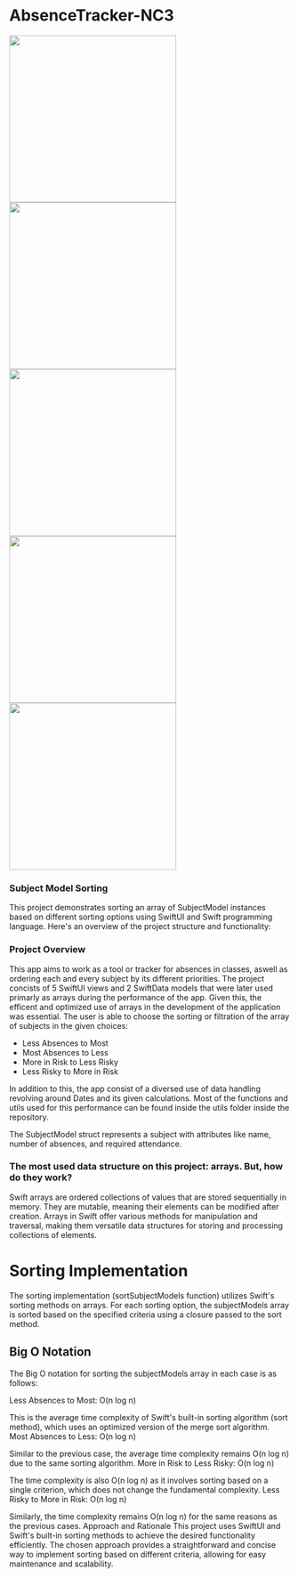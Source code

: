 # AbsenceTracker-NC3

<img src="https://github.com/paulinalh/AbsenceTracker-NC3/assets/65806675/cd183346-24e8-4985-8bb8-f2c906961bf3" width="300" />
<img src="https://github.com/paulinalh/AbsenceTracker-NC3/assets/65806675/cd183346-24e8-4985-8bb8-f2c906961bf3](https://github.com/paulinalh/AbsenceTracker-NC3/assets/65806675/0a0e2db0-097e-48e3-9f5c-32f3fbc9c3f0" width="300" />


<img src="https://github.com/paulinalh/AbsenceTracker-NC3/assets/65806675/cd183346-24e8-4985-8bb8-f2c906961bf3" width="300" />
<img src="https://github.com/paulinalh/AbsenceTracker-NC3/assets/65806675/83545adc-5eae-4980-9d28-8267946aecbf" width="300" />

<img src="https://github.com/paulinalh/AbsenceTracker-NC3/assets/65806675/2f755147-330a-4ef5-ba9f-da5f1e132207" width="300" />


### Subject Model Sorting
This project demonstrates sorting an array of SubjectModel instances based on different sorting options using SwiftUI and Swift programming language. Here's an overview of the project structure and functionality:

### Project Overview
This app aims to work as a tool or tracker for absences in classes, aswell as ordering each and every subject by its different priorities. The project concists of 5 SwiftUI views and 2 SwiftData models that were later used primarly as arrays during the performance of the app. Given this, the efficent and optimized use of arrays in the development of the application was essential. The user is able to choose the sorting or filtration of the array of subjects in the given choices:

- Less Absences to Most
- Most Absences to Less
- More in Risk to Less Risky
- Less Risky to More in Risk

In addition to this, the app consist of a diversed use of data handling revolving around Dates and its given calculations. Most of the functions and utils used for this performance can be found inside the utils folder inside the repository.

The SubjectModel struct represents a subject with attributes like name, number of absences, and required attendance.

### The most used data structure on this project: arrays. But, how do they work?
Swift arrays are ordered collections of values that are stored sequentially in memory. They are mutable, meaning their elements can be modified after creation. Arrays in Swift offer various methods for manipulation and traversal, making them versatile data structures for storing and processing collections of elements.

# Sorting Implementation
The sorting implementation (sortSubjectModels function) utilizes Swift's sorting methods on arrays. For each sorting option, the subjectModels array is sorted based on the specified criteria using a closure passed to the sort method.

## Big O Notation
The Big O notation for sorting the subjectModels array in each case is as follows:

Less Absences to Most: O(n log n)

This is the average time complexity of Swift's built-in sorting algorithm (sort method), which uses an optimized version of the merge sort algorithm.
Most Absences to Less: O(n log n)

Similar to the previous case, the average time complexity remains O(n log n) due to the same sorting algorithm.
More in Risk to Less Risky: O(n log n)

The time complexity is also O(n log n) as it involves sorting based on a single criterion, which does not change the fundamental complexity.
Less Risky to More in Risk: O(n log n)

Similarly, the time complexity remains O(n log n) for the same reasons as the previous cases.
Approach and Rationale
This project uses SwiftUI and Swift's built-in sorting methods to achieve the desired functionality efficiently. The chosen approach provides a straightforward and concise way to implement sorting based on different criteria, allowing for easy maintenance and scalability.

